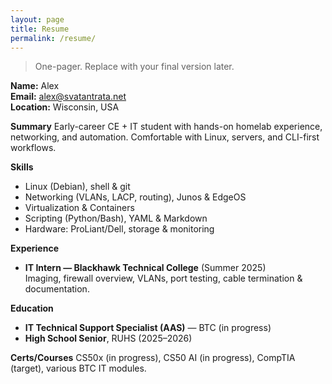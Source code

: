 ```yaml
---
layout: page
title: Resume
permalink: /resume/
---
```


> One-pager. Replace with your final version later.

**Name:** Alex  
**Email:** alex@svatantrata.net  
**Location:** Wisconsin, USA

**Summary**
Early-career CE + IT student with hands-on homelab experience, networking, and automation.
Comfortable with Linux, servers, and CLI-first workflows.

**Skills**
- Linux (Debian), shell & git
- Networking (VLANs, LACP, routing), Junos & EdgeOS
- Virtualization & Containers
- Scripting (Python/Bash), YAML & Markdown
- Hardware: ProLiant/Dell, storage & monitoring

**Experience**
- **IT Intern — Blackhawk Technical College** (Summer 2025)  
  Imaging, firewall overview, VLANs, port testing, cable termination & documentation.

**Education**
- **IT Technical Support Specialist (AAS)** — BTC (in progress)  
- **High School Senior**, RUHS (2025–2026)

**Certs/Courses**
CS50x (in progress), CS50 AI (in progress), CompTIA (target), various BTC IT modules.
